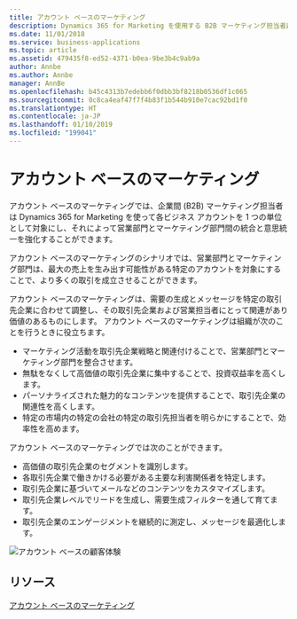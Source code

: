 ```yaml
---
title: アカウント ベースのマーケティング
description: Dynamics 365 for Marketing を使用する B2B マーケティング担当者は、1 つの単位として主要なビジネス アカウントと連絡を取ることができ、組織の営業部門とマーケティング部門間の統合と意思統一を強化して、最も重要なアカウントに集中することができます。
ms.date: 11/01/2018
ms.service: business-applications
ms.topic: article
ms.assetid: 479435f8-ed52-4371-b0ea-9be3b4c9ab9a
author: Annbe
ms.author: Annbe
manager: AnnBe
ms.openlocfilehash: b45c4313b7edebb6f0dbb3bf8218b0536df1c065
ms.sourcegitcommit: 0c8ca4eaf47f7f4b83f1b544b910e7cac92bd1f0
ms.translationtype: HT
ms.contentlocale: ja-JP
ms.lasthandoff: 01/10/2019
ms.locfileid: "199041"
---
```

# <a name="account-based-marketing"></a>アカウント ベースのマーケティング

アカウント ベースのマーケティングでは、企業間 (B2B) マーケティング担当者は Dynamics 365 for Marketing を使って各ビジネス アカウントを 1 つの単位として対象にし、それによって営業部門とマーケティング部門間の統合と意思統一を強化することができます。

アカウント ベースのマーケティングのシナリオでは、営業部門とマーケティング部門は、最大の売上を生み出す可能性がある特定のアカウントを対象にすることで、より多くの取引を成立させることができます。

アカウント ベースのマーケティングは、需要の生成とメッセージを特定の取引先企業に合わせて調整し、その取引先企業および営業担当者にとって関連があり価値のあるものにします。 アカウント ベースのマーケティングは組織が次のことを行うときに役立ちます。

- マーケティング活動を取引先企業戦略と関連付けることで、営業部門とマーケティング部門を整合させます。
- 無駄をなくして高価値の取引先企業に集中することで、投資収益率を高くします。
- パーソナライズされた魅力的なコンテンツを提供することで、取引先企業の関連性を高くします。
- 特定の市場内の特定の会社の特定の取引先担当者を明らかにすることで、効率性を高めます。

アカウント ベースのマーケティングでは次のことができます。

- 高価値の取引先企業のセグメントを識別します。
- 各取引先企業で働きかける必要がある主要な利害関係者を特定します。
- 取引先企業に基づいてメールなどのコンテンツをカスタマイズします。
- 取引先企業レベルでリードを生成し、需要生成フィルターを通して育てます。
- 取引先企業のエンゲージメントを継続的に測定し、メッセージを最適化します。

![アカウント ベースの顧客体験](media/ABM_CustomerJourney_LeadGeneration.png  "アカウント ベースの顧客体験")

## <a name="resources"></a>リソース

[アカウント ベースのマーケティング](https://docs.microsoft.com/dynamics365/customer-engagement/marketing/account-based-marketing)

<!--
### Who uses this feature
Marketers and marketing managers
### Setup required
Administrators can easily set up and configure the feature in the app settings.
-->